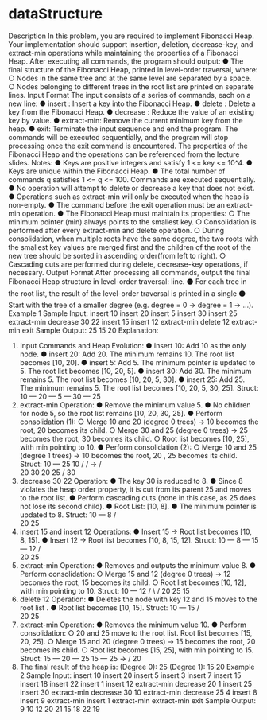 # dataStructure
Description
In this problem, you are required to implement Fibonacci Heap. Your implementation should
support insertion, deletion, decrease-key, and extract-min operations while maintaining the
properties of a Fibonacci Heap. After executing all commands, the program should output:
● The final structure of the Fibonacci Heap, printed in level-order traversal, where:
○ Nodes in the same tree and at the same level are separated by a space.
○ Nodes belonging to different trees in the root list are printed on separate lines.
Input Format
The input consists of a series of commands, each on a new line:
● insert <key>: Insert a key into the Fibonacci Heap.
● delete <key>: Delete a key from the Fibonacci Heap.
● decrease <key> <value>: Reduce the value of an existing key by value.
● extract-min: Remove the current minimum key from the heap.
● exit: Terminate the input sequence and end the program.
The commands will be executed sequentially, and the program will stop processing once the
exit command is encountered.
The properties of the Fibonacci Heap and the operations can be referenced from the lecture
slides.
Notes:
● Keys are positive integers and satisfy 1 <= key <= 10^4.
● Keys are unique within the Fibonacci Heap.
● The total number of commands q satisfies 1 <= q <= 100. Commands are executed
sequentially.
● No operation will attempt to delete or decrease a key that does not exist.
● Operations such as extract-min will only be executed when the heap is non-empty.
● The command before the exit operation must be an extract-min operation.
● The Fibonacci Heap must maintain its properties:
○ The minimum pointer (min) always points to the smallest key.
○ Consolidation is performed after every extract-min and delete operation.
○ During consolidation, when multiple roots have the same degree, the two roots
with the smallest key values are merged first and the children of the root of the
new tree should be sorted in ascending order(from left to right).
○ Cascading cuts are performed during delete, decrease-key operations, if
necessary.
Output Format
After processing all commands, output the final Fibonacci Heap structure in level-order
traversal:
line.
⚫ For each tree in the root list, the result of the level-order traversal is printed in a single
⚫ Start with the tree of a smaller degree (e.g. degree = 0 → degree = 1 → …).
Example 1
Sample Input:
insert 10
insert 20
insert 5
insert 30
insert 25
extract-min
decrease 30 22
insert 15
insert 12
extract-min
delete 12
extract-min
exit
Sample Output:
25
15 20
Explanation:
1. Input Commands and Heap Evolution:
● insert 10: Add 10 as the only node.
● insert 20: Add 20. The minimum remains 10. The root list becomes [10, 20].
● insert 5: Add 5. The minimum pointer is updated to 5. The root list becomes
[10, 20, 5].
● insert 30: Add 30. The minimum remains 5. The root list becomes [10, 20, 5,
30].
● insert 25: Add 25. The minimum remains 5. The root list becomes [10, 20, 5,
30, 25].
Struct:
10 — 20 — 5 — 30 — 25
2. extract-min Operation:
● Remove the minimum value 5.
● No children for node 5, so the root list remains [10, 20, 30, 25].
● Perform consolidation (1):
○ Merge 10 and 20 (degree 0 trees) → 10 becomes the root, 20 becomes
its child.
○ Merge 30 and 25 (degree 0 trees) → 25 becomes the root, 30 becomes
its child.
○ Root list becomes [10, 25], with min pointing to 10.
● Perform consolidation (2):
○ Merge 10 and 25 (degree 1 trees) → 10 becomes the root, 20 , 25
becomes its child.
Struct:
10 — 25 10
/ / → / \
20 30 20 25
/
30
3. decrease 30 22 Operation:
● The key 30 is reduced to 8.
● Since 8 violates the heap order property, it is cut from its parent 25 and moves
to the root list.
● Perform cascading cuts (none in this case, as 25 does not lose its second
child).
● Root List: [10, 8].
● The minimum pointer is updated to 8.
Struct:
10 — 8
/ \
20 25
4. insert 15 and insert 12 Operations:
● Insert 15 → Root list becomes [10, 8, 15].
● Insert 12 → Root list becomes [10, 8, 15, 12].
Struct:
10 — 8 — 15 — 12
/ \
20 25
5. extract-min Operation:
● Removes and outputs the minimum value 8.
● Perform consolidation:
○ Merge 15 and 12 (degree 0 trees) → 12 becomes the root, 15 becomes
its child.
○ Root list becomes [10, 12], with min pointing to 10.
Struct:
10 — 12
/ \ /
20 25 15
6. delete 12 Operation:
● Deletes the node with key 12 and 15 moves to the root list .
● Root list becomes [10, 15].
Struct:
10 — 15
/ \
20 25
7. extract-min Operation:
● Removes the minimum value 10.
● Perform consolidation:
○ 20 and 25 move to the root list. Root list becomes [15, 20, 25].
○ Merge 15 and 20 (degree 0 trees) → 15 becomes the root, 20 becomes
its child.
○ Root list becomes [15, 25], with min pointing to 15.
Struct:
15 — 20 — 25 15 — 25
→ /
20
8. The final result of the heap is:
(Degree 0):
25
(Degree 1):
15 20
Example 2
Sample Input:
insert 10
insert 20
insert 5
insert 3
insert 7
insert 15
insert 18
insert 22
insert 1
insert 12
extract-min
decrease 20 1
insert 25
insert 30
extract-min
decrease 30 10
extract-min
decrease 25 4
insert 8
insert 9
extract-min
insert 1
extract-min
extract-min
exit
Sample Output:
9
10 12 20 21 15 18 22 19
